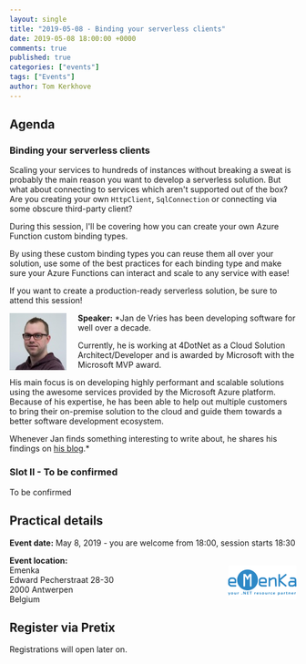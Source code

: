 ```yaml
---
layout: single
title: "2019-05-08 - Binding your serverless clients"
date: 2019-05-08 18:00:00 +0000
comments: true
published: true
categories: ["events"]
tags: ["Events"]
author: Tom Kerkhove
---
```


## Agenda

### Binding your serverless clients

Scaling your services to hundreds of instances without breaking a sweat is probably the main reason you want to develop a serverless solution. But what about connecting to services which aren't supported out of the box? Are you creating your own `HttpClient`, `SqlConnection` or connecting via some obscure third-party client?  

During this session, I'll be covering how you can create your own Azure Function custom binding types.

By using these custom binding types you can reuse them all over your solution, use some of the best practices for each binding type and make sure your Azure Functions can interact and scale to any service with ease!

If you want to create a production-ready serverless solution, be sure to attend this session!

<img src="/assets/media/speakers/jan-de-vries.jpg" alt="Jan de Vries" align="left" height="100" width="100" style="margin-right: 20px;">**Speaker:** *Jan de Vries has been developing software for well over a decade. 

Currently, he is working at 4DotNet as a Cloud Solution Architect/Developer and is awarded by Microsoft with the Microsoft MVP award.

His main focus is on developing highly performant and scalable solutions using the awesome services provided by the Microsoft Azure platform. Because of his expertise, he has been able to help out multiple customers to bring their on-premise solution to the cloud and guide them towards a better software development ecosystem. 

Whenever Jan finds something interesting to write about, he shares his findings on [his blog](https://jan-v.nl).*

### Slot II - To be confirmed

To be confirmed

## Practical details

**Event date:** May 8, 2019 - you are welcome from 18:00, session starts 18:30

**Event location:**<br />
<img width="120" height="60" align="right" alt="" src="/assets/media/sponsors/logo-emenka.png">Emenka<br />
Edward Pecherstraat 28-30<br />
2000 Antwerpen<br />
Belgium

## Register via Pretix
Registrations will open later on.
